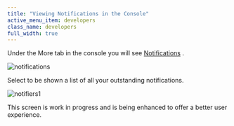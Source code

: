 ```yaml
---
title: "Viewing Notifications in the Console"
active_menu_item: developers
class_name: developers
full_width: true
---
```



Under the More tab in the console you will see [Notifications](/developers/documentation/product-guide/account-management/notifications) .

![notifications](/img/docs/notifications.png)

Select to be shown a list of all your outstanding notifications.

![notifiers1](/img/docs/notifiers1.zoom67.png)

This screen is work in progress and is being enhanced to offer a better user experience.

